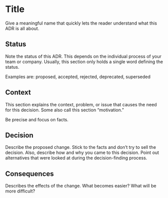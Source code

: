 # Title

Give a meaningful name that quickly lets the reader understand what this ADR is all about.

## Status

Note the status of this ADR. This depends on the individual process of your team or company. Usually, this section only holds a single word defining the status.

Examples are: proposed, accepted, rejected, deprecated, superseded

## Context

This section explains the context, problem, or issue that causes the need for this decision. Some also call this section “motivation.”

Be precise and focus on facts.

## Decision

Describe the proposed change. Stick to the facts and don’t try to sell the decision. Also, describe how and why you came to this decision. Point out alternatives that were looked at during the decision-finding process.

## Consequences

Describes the effects of the change. What becomes easier? What will be more difficult?
